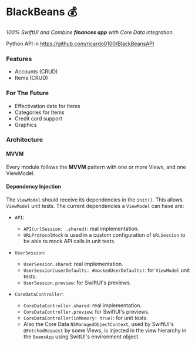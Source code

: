 # BlackBeans 💰

_100% SwiftUI and Combine **finances app** with Core Data integration._

Python API in https://github.com/ricardo0100/BlackBeansAPI

### Features

- Accounts (CRUD)
- Items (CRUD)

### For The Future

- Effectivation date for Items
- Categories for Items
- Credit card support
- Graphics

### Architecture

#### MVVM
Every module follows the **MVVM** pattern with one or more Views, and one ViewModel.

#### Dependency Injection

The `ViewModel` should receive its dependencies in the `init()`. This allows `ViewModel` unit tests.
The current dependencies a `ViewModel` can have are:

- `API`:
  - `API(urlSession: .shared)`: real implementation.
  - `URLProtocolMock` is used in a custom configuration of `URLSession` to be able to mock API calls in unit tests.
  
- `UserSession`: 
  - `UserSession.shared`: real implementation.
  - `UserSession(userDefaults: #mockedUserDefaults)`: for `ViewModel` unit tests.
  - `UserSession.preview`: for SwiftUI's previews.
  
- `CoreDataController`:
  - `CoreDataController.shared`: real implementation.
  - `CoreDataController.preview`: for SwiftUI's previews.
  - `CoreDataController(inMemory: true)`: for unit tests.
  - Also the Core Data `NSManagedObjectContext`, used by SwiftUI's `@FetchedRequest` by some Views, is injected in the view hierarchy in the `BeansApp` using SwitUI's environment object.
